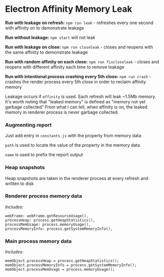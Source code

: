# Electron Affinity Memory Leak

**Run with leakage on refresh:**
`npm run leak` - refreshes every one second with affinity on to demonstrate leakage

**Run without leakage:**
`npm start` will not leak

**Run with leakage on close:**
`npm run closeleak` - closes and reopens with the same affinity to demonstrate leakage

**Run with random affinity on each close:**
`npm run fixcloseleak` - closes and reopens with different affinity each time to remove leakage

**Run with intentional process crashing every 5th close:**
`npm run crash` - crashes the render process every 5th close in order to reclaim affinity memory

Leakage occurs if `affinity` is used. Each refresh will leak ~1.5Mb memory.
It's worth noting that "leaked memory" is defined as "memory not yet garbage collected"
From what I can tell, when affinity is on, the leaked memory in renderer process is never garbage collected.

### Augmenting report

Just add entry in `constants.js` with the property from memory data

`path` is used to locate the value of the property in the memory data

`name` is used to prefix the report output

### Heap snapshots
Heap snapshots are taken in the renderer process at every refresh and written to disk

### Renderer process memory data

*Includes:*
```
webFrame: webFrame.getResourceUsage(), 
processHeap: process.getHeapStatistics(), 
processMemUsage: process.memoryUsage(), 
processMemoryInfo: process.getSystemMemoryInfo(),
```
###  Main process memory data

*Includes:*
```
memObject.processHeap = process.getHeapStatistics();
memObject.processMemoryInfo = process.getSystemMemoryInfo();
memObject.processMemUsage = process.memoryUsage();
```